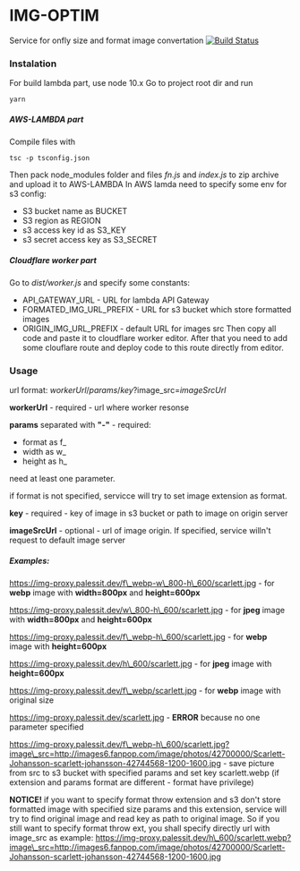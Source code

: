 # IMG-OPTIM

Service for onfly size and format image convertation [![Build Status](https://travis-ci.com/palessit/img-optim.svg?branch=master)](https://travis-ci.com/palessit/img-optim)

### Instalation

For build lambda part, use node 10.x
Go to project root dir and run

```
yarn
```

##### AWS-LAMBDA part

Compile files with

```
tsc -p tsconfig.json
```

Then pack node_modules folder and files _fn.js_ and _index.js_ to zip archive and upload it to AWS-LAMBDA
In AWS lamda need to specify some env for s3 config:

- S3 bucket name as BUCKET
- S3 region as REGION
- s3 access key id as S3_KEY
- s3 secret access key as S3_SECRET

##### Cloudflare worker part

Go to _dist/worker.js_ and specify some constants:

- API_GATEWAY_URL - URL for lambda API Gateway
- FORMATED_IMG_URL_PREFIX - URL for s3 bucket which store formatted images
- ORIGIN_IMG_URL_PREFIX - default URL for images src
  Then copy all code and paste it to cloudflare worker editor.
  After that you need to add some clouflare route and deploy code to this route directly from editor.

### Usage

url format:
_workerUrl_/_params_/_key_?image_src=_imageSrcUrl_

**workerUrl** - required - url where worker resonse

**params** separated with **"-"** - required:

- format as f\_
- width as w\_
- height as h\_

need at least one parameter.

if format is not specified, servicce will try to set image extension as format.

**key** - required - key of image in s3 bucket or path to image on origin server

**imageSrcUrl** - optional - url of image origin. If specified, service willn't request to default image server

##### Examples:

https://img-proxy.palessit.dev/f\_webp-w\_800-h\_600/scarlett.jpg - for **webp** image with **width=800px** and **height=600px**

https://img-proxy.palessit.dev/w\_800-h\_600/scarlett.jpg - for **jpeg** image with **width=800px** and **height=600px**

https://img-proxy.palessit.dev/f\_webp-h\_600/scarlett.jpg - for **webp** image with **height=600px**

https://img-proxy.palessit.dev/h\_600/scarlett.jpg - for **jpeg** image with **height=600px**

https://img-proxy.palessit.dev/f\_webp/scarlett.jpg - for **webp** image with original size

https://img-proxy.palessit.dev/scarlett.jpg - **ERROR** because no one parameter specified

https://img-proxy.palessit.dev/f\_webp-h\_600/scarlett.jpg?image\_src=http://images6.fanpop.com/image/photos/42700000/Scarlett-Johansson-scarlett-johansson-42744568-1200-1600.jpg - save picture from src to s3 bucket with specified params and set key scarlett.webp (if extension and params format are different - format have privilege)

**NOTICE!** if you want to specify format throw extension and s3 don't store formatted image with specified size params and this extension, service will try to find original image and read key as path to original image. So if you still want to specify format throw ext, you shall specify directly url with image_src as example:
https://img-proxy.palessit.dev/h\_600/scarlett.webp?image\_src=http://images6.fanpop.com/image/photos/42700000/Scarlett-Johansson-scarlett-johansson-42744568-1200-1600.jpg

